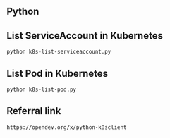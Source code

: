 ## Python


## List ServiceAccount in Kubernetes
```python k8s-list-serviceaccount.py```

## List Pod in Kubernetes
```python k8s-list-pod.py```

## Referral link
```
https://opendev.org/x/python-k8sclient
```
